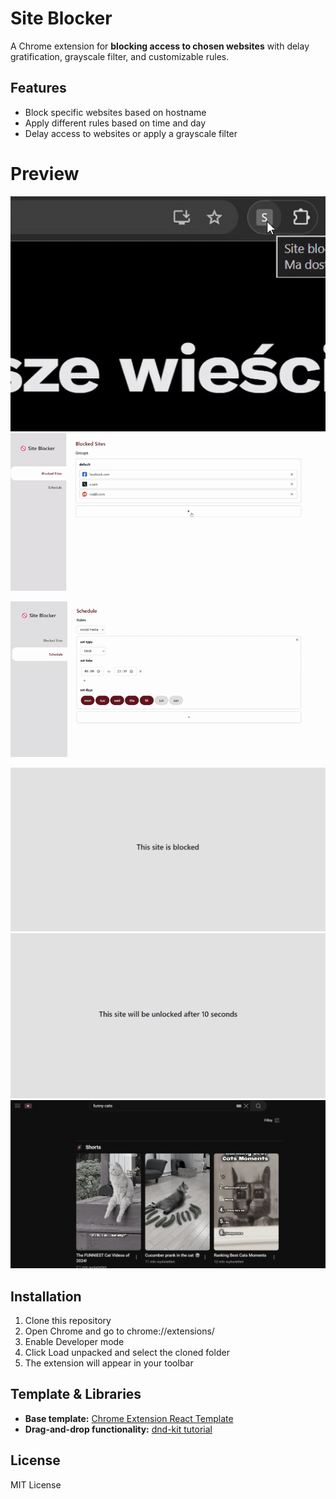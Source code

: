 # Site Blocker

A Chrome extension for **blocking access to chosen websites** with delay gratification, grayscale filter, and customizable rules.

## Features

- Block specific websites based on hostname
- Apply different rules based on time and day
- Delay access to websites or apply a grayscale filter

# Preview
![gif0](pictures/gif0.gif)
![gif1](pictures/gif1.gif)

![gif2](pictures/gif2.gif)


![pic0](pictures/pic0.png)
![pic1](pictures/pic1.png)
![pic2](pictures/pic2.png)




## Installation

1. Clone this repository
2. Open Chrome and go to chrome://extensions/
3. Enable Developer mode
4. Click Load unpacked and select the cloned folder
5. The extension will appear in your toolbar

## Template & Libraries

- **Base template:** [Chrome Extension React Template](https://github.com/5tigerjelly/chrome-extension-react-template)  
- **Drag-and-drop functionality:** [dnd-kit tutorial](https://www.youtube.com/watch?v=RG-3R6Pu_Ik)

## License
MIT License